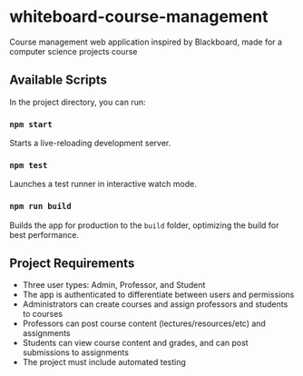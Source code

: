 # whiteboard-course-management
Course management web application inspired by Blackboard, made for a computer science projects course


## Available Scripts

In the project directory, you can run:

### `npm start`

Starts a live-reloading development server.

### `npm test`

Launches a test runner in interactive watch mode.

### `npm run build`

Builds the app for production to the `build` folder, optimizing the build for best performance.


## Project Requirements

 - Three user types: Admin, Professor, and Student
 - The app is authenticated to differentiate between users and permissions
 - Administrators can create courses and assign professors and students to courses
 - Professors can post course content (lectures/resources/etc) and assignments
 - Students can view course content and grades, and can post submissions to assignments
 - The project must include automated testing
